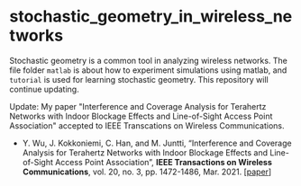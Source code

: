 # stochastic_geometry_in_wireless_networks

Stochastic geometry is a common tool in analyzing wireless networks.
The file folder `matlab` is about how to experiment simulations using matlab, and `tutorial` is used for learning stochastic geometry.
This repository will continue updating.

Update: My paper "Interference and Coverage Analysis for Terahertz Networks with Indoor Blockage Effects and Line-of-Sight Access Point Association" accepted to IEEE Transcations on Wireless Communications.

* Y. Wu, J. Kokkoniemi, C. Han, and M. Juntti, “Interference and Coverage Analysis for Terahertz Networks with Indoor Blockage Effects and Line-of-Sight Access Point Association”, **IEEE Transactions on Wireless Communications**, vol. 20, no. 3, pp. 1472-1486, Mar. 2021. [[paper](https://ieeexplore.ieee.org/document/9247469)]
